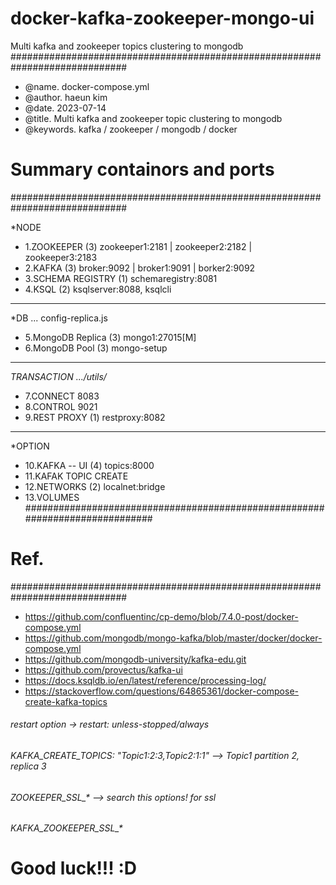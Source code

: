 # docker-kafka-zookeeper-mongo-ui
Multi kafka and zookeeper topics clustering to mongodb
#############################################################################
 - @name.   docker-compose.yml
 - @author. haeun kim
 - @date.   2023-07-14
 - @title.  Multi kafka and zookeeper topic clustering to mongodb
 - @keywords.  kafka / zookeeper / mongodb / docker

# Summary containors and ports
#############################################################################

 *NODE
- 1.ZOOKEEPER         (3) zookeeper1:2181 | zookeeper2:2182 | zookeeper3:2183
- 2.KAFKA             (3) broker:9092  |  broker1:9091   | borker2:9092   
- 3.SCHEMA REGISTRY   (1) schemaregistry:8081
- 4.KSQL              (2) ksqlserver:8088, ksqlcli  
---------------------------------------------------------------------------
 *DB            ... config-replica.js
- 5.MongoDB Replica   (3) mongo1:27015[M]     
- 6.MongoDB Pool      (3) mongo-setup
---------------------------------------------------------------------------
 *TRANSACTION   .../utils/*  
- 7.CONNECT               8083
- 8.CONTROL               9021
- 9.REST PROXY        (1) restproxy:8082
---------------------------------------------------------------------------
 *OPTION
- 10.KAFKA -- UI      (4) topics:8000  
- 11.KAFAK TOPIC CREATE
- 12.NETWORKS         (2) localnet:bridge
- 13.VOLUMES
#############################################################################
# Ref. 
#############################################################################
- https://github.com/confluentinc/cp-demo/blob/7.4.0-post/docker-compose.yml
- https://github.com/mongodb/mongo-kafka/blob/master/docker/docker-compose.yml
- https://github.com/mongodb-university/kafka-edu.git
- https://github.com/provectus/kafka-ui
- https://docs.ksqldb.io/en/latest/reference/processing-log/
- https://stackoverflow.com/questions/64865361/docker-compose-create-kafka-topics

###### restart option ->     restart: unless-stopped/always
###### KAFKA_CREATE_TOPICS: "Topic1:2:3,Topic2:1:1"  --> Topic1 partition 2, replica 3 
###### ZOOKEEPER_SSL_* --> search this options! for ssl
###### KAFKA_ZOOKEEPER_SSL_* 

# Good luck!!! :D
